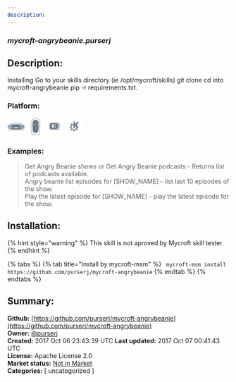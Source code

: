 ```yaml
---
description: 
---
```


### _mycroft-angrybeanie.purserj_  
## Description:  
Installing
Go to your skills directory (ie /opt/mycroft/skills)
git clone 
cd into mycroft-angrybeanie
pip -r requirements.txt.  
  
### Platform:  
 ![Mark I](../.gitbook/assets/mark-1-icon.png)  ![Mark II](../.gitbook/assets/mark-2-icon.png)  ![Picroft](../.gitbook/assets/picroft-icon.png)  ![plasmoid](../.gitbook/assets/kde.png)   
### Examples:  
> Get Angry Beanie shows or Get Angry Beanie podcasts - Returns list of podcasts available.  
> Angry beanie list episodes for [SHOW_NAME] - list last 10 episodes of the show.  
> Play the latest episode for [SHOW_NAME] - play the latest episode for the show.  
  
## Installation:  
{% hint style="warning" %}
This skill is not aproved by Mycroft skill tester.
{% endhint %}
    
{% tabs %}
{% tab title="Install by mycroft-msm" %}
``` mycroft-msm install https://github.com/purserj/mycroft-angrybeanie```
{% endtab %}
  {% endtabs %}
    
## Summary:  
**Github:** [https://github.com/purserj/mycroft-angrybeanie](https://github.com/purserj/mycroft-angrybeanie)  
**Owner:** [@purserj](https://github.com/purserj)  
**Created:** 2017 Oct 06 23:43:39 UTC  **Last updated:** 2017 Oct 07 00:41:43 UTC  
**License:** Apache License 2.0  
**Market status:** [Not in Market](https://market.mycroft.ai/skill/)  
**Categories:** [ uncategorized ]   
